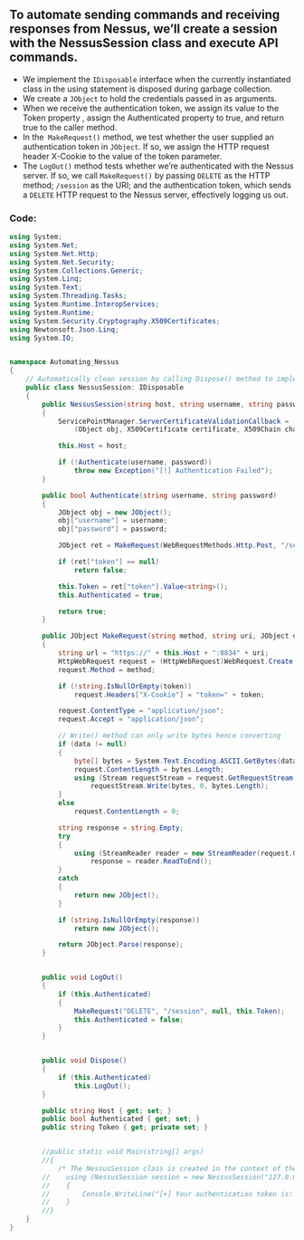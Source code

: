 ## To automate sending commands and receiving responses from Nessus, we’ll create a session with the NessusSession class and execute API commands.

* We implement the `IDisposable` interface when the currently instantiated class in the using statement is disposed during garbage collection.
* We create a `JObject` to hold the credentials passed in as arguments.
* When we receive the authentication token, we assign its value to the Token property , assign the Authenticated property to true, and return true to the caller method.
* In the` MakeRequest()` method, we test whether the user supplied an authentication token in `JObject`. If so, we assign the HTTP request header X-Cookie to the value of the token parameter.
* The `LogOut()` method tests whether we’re authenticated with the Nessus server. If so, we call `MakeRequest()` by passing `DELETE` as the HTTP method; `/session` as the URI; and the authentication token, which sends a `DELETE` HTTP request to the Nessus server, effectively logging us out.


### Code:

```csharp
using System;
using System.Net;
using System.Net.Http;
using System.Net.Security;
using System.Collections.Generic;
using System.Linq;
using System.Text;
using System.Threading.Tasks;
using System.Runtime.InteropServices;
using System.Runtime;
using System.Security.Cryptography.X509Certificates;
using Newtonsoft.Json.Linq;
using System.IO;


namespace Automating_Nessus
{
    // Automatically clean session by calling Dispose() method to implement in an using statement here
    public class NessusSession: IDisposable
    {
        public NessusSession(string host, string username, string password)
        {
            ServicePointManager.ServerCertificateValidationCallback =
                (Object obj, X509Certificate certificate, X509Chain chain, SslPolicyErrors errors) => true;

            this.Host = host;

            if (!Authenticate(username, password))
                throw new Exception("[!] Authentication Failed");
        }

        public bool Authenticate(string username, string password)
        {
            JObject obj = new JObject();
            obj["username"] = username;
            obj["password"] = password;

            JObject ret = MakeRequest(WebRequestMethods.Http.Post, "/session", obj);

            if (ret["token"] == null)
                return false;

            this.Token = ret["token"].Value<string>();
            this.Authenticated = true;

            return true;
        }

        public JObject MakeRequest(string method, string uri, JObject data = null, string token = null)
        {
            string url = "https://" + this.Host + ":8834" + uri;
            HttpWebRequest request = (HttpWebRequest)WebRequest.Create(url);
            request.Method = method;

            if (!string.IsNullOrEmpty(token))
                request.Headers["X-Cookie"] = "token=" + token;

            request.ContentType = "application/json";
            request.Accept = "application/json";

            // Write() method can only write bytes hence converting 
            if (data != null)
            {
                byte[] bytes = System.Text.Encoding.ASCII.GetBytes(data.ToString());
                request.ContentLength = bytes.Length;
                using (Stream requestStream = request.GetRequestStream())
                    requestStream.Write(bytes, 0, bytes.Length);
            }
            else
                request.ContentLength = 0;

            string response = string.Empty;
            try
            {
                using (StreamReader reader = new StreamReader(request.GetResponse().GetResponseStream()))
                    response = reader.ReadToEnd();
            }
            catch
            {
                return new JObject();
            }

            if (string.IsNullOrEmpty(response))
                return new JObject();

            return JObject.Parse(response);
        }


        public void LogOut()
        {
            if (this.Authenticated)
            {
                MakeRequest("DELETE", "/session", null, this.Token);
                this.Authenticated = false;
            }
        }


        public void Dispose()
        {
            if (this.Authenticated)
                this.LogOut();
        }

        public string Host { get; set; }
        public bool Authenticated { get; set; }
        public string Token { get; private set; }


        //public static void Main(string[] args)
        //{
            /* The NessusSession class is created in the context of the using block, which will implement the IDispose() method at the expiration of the using blocks scope.*/
        //    using (NessusSession session = new NessusSession("127.0.0.1", "user", "sexypass"))
        //    {
        //        Console.WriteLine("[+] Your authentication token is: " + session.Token);
        //    }
        //}
    }
}

```